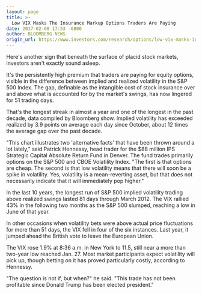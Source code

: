 ```yaml
---
layout: page
title: >-
  Low VIX Masks The Insurance Markup Options Traders Are Paying
date: 2017-02-08 17:53 -0800
author: BLOOMBERG NEWS
origin_url: https://www.investors.com/research/options/low-vix-masks-insurance-markup-options-traders-are-paying/
---
```






Here's another sign that beneath the surface of placid stock markets, investors aren't exactly sound asleep.


It's the persistently high premium that traders are paying for equity options, visible in the difference between implied and realized volatility in the S&P 500 Index. The gap, definable as the intangible cost of stock insurance over and above what is accounted for by the market's swings, has now lingered for 51 trading days.


That's the longest streak in almost a year and one of the longest in the past decade, data compiled by Bloomberg show. Implied volatility has exceeded realized by 3.9 points on average each day since October, about 12 times the average gap over the past decade.


"This chart illustrates two 'alternative facts' that have been thrown around a lot lately," said Patrick Hennessy, head trader for the $88 million IPS Strategic Capital Absolute Return Fund in Denver. The fund trades primarily options on the S&P 500 and CBOE Volatility Index. "The first is that options are cheap. The second is that low volatility means that there will soon be a spike in volatility. Yes, volatility is a mean-reverting asset, but that does not necessarily indicate that it will immediately pop higher."


In the last 10 years, the longest run of S&P 500 implied volatility trading above realized swings lasted 81 days through March 2012. The VIX rallied 43% in the following two months as the S&P 500 slumped, reaching a low in June of that year.


In other occasions when volatility bets were above actual price fluctuations for more than 51 days, the VIX fell in four of the six instances. Last year, it jumped ahead the British vote to leave the European Union.


The VIX rose 1.9% at 8:36 a.m. in New York to 11.5, still near a more than two-year low reached Jan. 27. Most market participants expect volatility will pick up, though betting on it has proved particularly costly, according to Hennessy.


"The question is not if, but when?" he said. "This trade has not been profitable since Donald Trump has been elected president."




